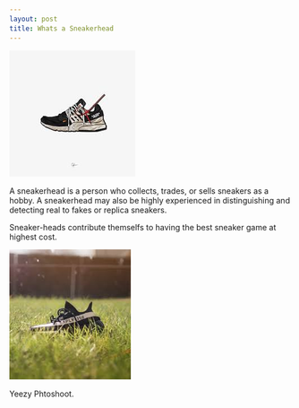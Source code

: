 ```yaml
---
layout: post
title: Whats a Sneakerhead
---
```

 
![download](/images/Offwhite.jpeg)   

A sneakerhead is a person who collects, trades, or sells sneakers as a hobby. A sneakerhead may also be highly experienced in distinguishing and detecting real to fakes or replica sneakers. 

Sneaker-heads contribute themselfs to having the best sneaker game at highest cost.

![download](/images/download.jpeg)   

Yeezy Phtoshoot.

